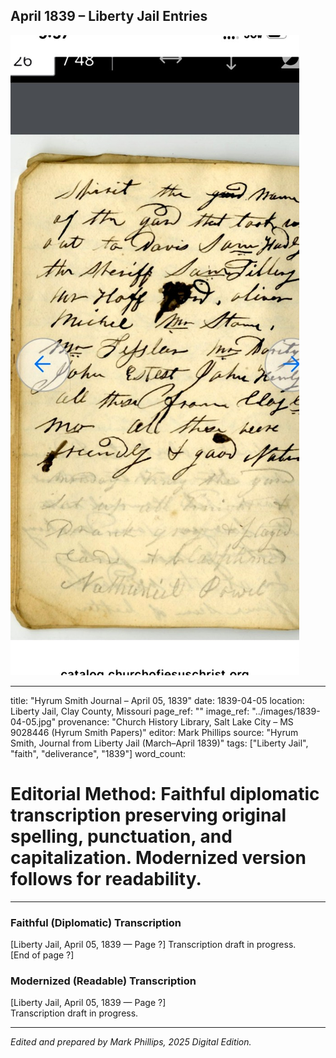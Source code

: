 ## April 1839 – Liberty Jail Entries

![Manuscript page thumbnail](../images/1839-04-05.jpg)

---
title: "Hyrum Smith Journal – April 05, 1839"
date: 1839-04-05
location: Liberty Jail, Clay County, Missouri
page_ref: ""
image_ref: "../images/1839-04-05.jpg"
provenance: "Church History Library, Salt Lake City – MS 9028446 (Hyrum Smith Papers)"
editor: Mark Phillips
source: "Hyrum Smith, Journal from Liberty Jail (March–April 1839)"
tags: ["Liberty Jail", "faith", "deliverance", "1839"]
word_count:
# Editorial Method: Faithful diplomatic transcription preserving original spelling, punctuation, and capitalization. Modernized version follows for readability.
---

### Faithful (Diplomatic) Transcription
[Liberty Jail, April 05, 1839 — Page ?]
Transcription draft in progress.  
[End of page ?]

### Modernized (Readable) Transcription
[Liberty Jail, April 05, 1839 — Page ?]  
Transcription draft in progress.

---
*Edited and prepared by Mark Phillips, 2025 Digital Edition.*

